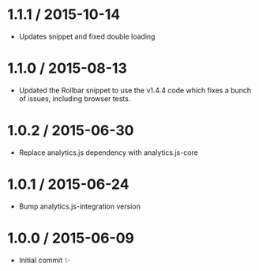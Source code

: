 
1.1.1 / 2015-10-14
==================

  * Updates snippet and fixed double loading

1.1.0 / 2015-08-13
==================

  * Updated the Rollbar snippet to use the v1.4.4 code which fixes a bunch of issues, including browser tests.


1.0.2 / 2015-06-30
==================

  * Replace analytics.js dependency with analytics.js-core

1.0.1 / 2015-06-24
==================

  * Bump analytics.js-integration version

1.0.0 / 2015-06-09
==================

  * Initial commit :sparkles:
